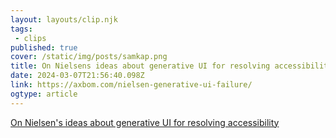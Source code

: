 ```yaml
---
layout: layouts/clip.njk 
tags:
 - clips 
published: true 
cover: /static/img/posts/samkap.png 
title: On Nielsens ideas about generative UI for resolving accessibility 
date: 2024-03-07T21:56:40.098Z 
link: https://axbom.com/nielsen-generative-ui-failure/ 
ogtype: article 
---
```

[On Nielsen's ideas about generative UI for resolving accessibility](https://axbom.com/nielsen-generative-ui-failure/) 
